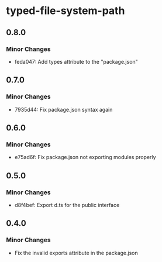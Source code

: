 # typed-file-system-path

## 0.8.0

### Minor Changes

- feda047: Add types attribute to the "package.json"

## 0.7.0

### Minor Changes

- 7935d44: Fix package.json syntax again

## 0.6.0

### Minor Changes

- e75ad6f: Fix package.json not exporting modules properly

## 0.5.0

### Minor Changes

- d8f4bef: Export d.ts for the public interface

## 0.4.0

### Minor Changes

- Fix the invalid exports attribute in the package.json
